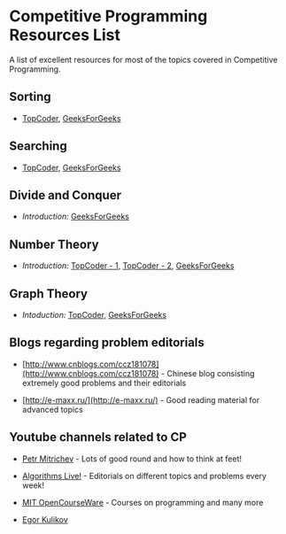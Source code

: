 # Competitive Programming Resources List

A list of excellent resources for most of the topics covered in Competitive Programming.

## Sorting

+	[TopCoder](https://www.topcoder.com/community/data-science/data-science-tutorials/sorting/), [GeeksForGeeks](http://www.geeksforgeeks.org/sorting-algorithms/)

## Searching

+	[TopCoder](https://www.topcoder.com/community/data-science/data-science-tutorials/binary-search/), [GeeksForGeeks](http://www.geeksforgeeks.org/searching-algorithms/)

## Divide and Conquer

+	*Introduction:* [GeeksForGeeks](http://www.geeksforgeeks.org/category/divide-and-conquer/)

## Number Theory

+	*Introduction:* [TopCoder - 1](https://www.topcoder.com/community/data-science/data-science-tutorials/prime-numbers-factorization-and-euler-function/), [TopCoder - 2](https://www.topcoder.com/community/data-science/data-science-tutorials/primality-testing-non-deterministic-algorithms/), [GeeksForGeeks](www.geeksforgeeks.org/number-theory-competitive-programming/)

## Graph Theory

+	*Intoduction:* [TopCoder](https://www.topcoder.com/community/data-science/data-science-tutorials/introduction-to-graphs-and-their-data-structures-section-1/), [GeeksForGeeks](http://www.geeksforgeeks.org/graph-data-structure-and-algorithms/)

## Blogs regarding problem editorials

+ [http://www.cnblogs.com/ccz181078](http://www.cnblogs.com/ccz181078) - Chinese blog consisting extremely good problems and their editorials

+ [http://e-maxx.ru/](http://e-maxx.ru/) - Good reading material for advanced topics

## Youtube channels related to CP

+ [Petr Mitrichev](https://www.youtube.com/channel/UCdmeooqNtlN7IhrKlq7hGDA) - Lots of good round and how to think at feet!

+ [Algorithms Live!](https://www.youtube.com/channel/UCBLr7ISa_YDy5qeATupf26w) - Editorials on different topics and problems every week!

+ [MIT OpenCourseWare](https://www.youtube.com/channel/UCEBb1b_L6zDS3xTUrIALZOw) - Courses on programming and many more

+ [Egor Kulikov](https://www.youtube.com/channel/UCjlLfxSPkYluCDetlwbLpjQ)

